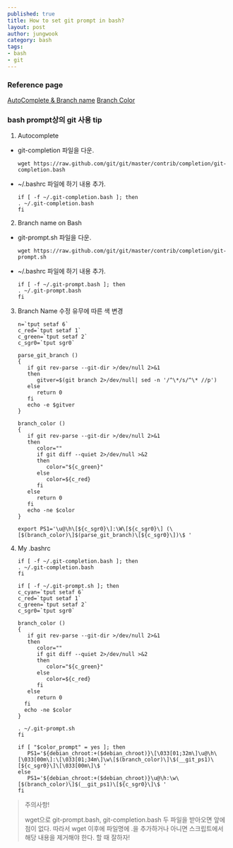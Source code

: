 ```yaml
---
published: true
title: How to set git prompt in bash?
layout: post
author: jungwook
category: bash
tags:
- bash
- git
---
```

### Reference page
[AutoComplete & Branch name](http://bit.ly/2fA0ZTV)
[Branch Color](http://bit.ly/2fzZ55r)

### bash prompt상의 git 사용 tip

1. Autocomplete

  + git-completion 파일을 다운.
    ```{.bash}
    wget https://raw.github.com/git/git/master/contrib/completion/git-completion.bash
    ```

  + ~/.bashrc 파일에 하기 내용 추가.
    ```{.bash}
    if [ -f ~/.git-completion.bash ]; then
    . ~/.git-completion.bash
    fi
    ```

2. Branch name on Bash

  + git-prompt.sh 파일을 다운.
    ```{.bash}
    wget https://raw.github.com/git/git/master/contrib/completion/git-prompt.sh
    ```

  + ~/.bashrc 파일에 하기 내용 추가.
    ```{.bash}
    if [ -f ~/.git-prompt.bash ]; then
    . ~/.git-prompt.bash
    fi
    ```

3. Branch Name 수정 유무에 따른 색 변경
    ```{.bash}
    n=`tput setaf 6`
    c_red=`tput setaf 1`
    c_green=`tput setaf 2`
    c_sgr0=`tput sgr0`

    parse_git_branch ()
    {
       if git rev-parse --git-dir >/dev/null 2>&1
       then
          gitver=$(git branch 2>/dev/null| sed -n '/^\*/s/^\* //p')
       else
          return 0
       fi
       echo -e $gitver
    }

    branch_color ()
    {
       if git rev-parse --git-dir >/dev/null 2>&1
       then
          color=""
          if git diff --quiet 2>/dev/null >&2
          then
             color="${c_green}"
          else
             color=${c_red}
          fi
       else
          return 0
       fi
       echo -ne $color
    }

    export PS1='\u@\h\[${c_sgr0}\]:\W\[${c_sgr0}\] (\[$(branch_color)\]$(parse_git_branch)\[${c_sgr0}\])\$ '
    ```

4. My .bashrc
    ```{.bash}
    if [ -f ~/.git-completion.bash ]; then
    . ~/.git-completion.bash
    fi

    if [ -f ~/.git-prompt.sh ]; then
    c_cyan=`tput setaf 6`
    c_red=`tput setaf 1`
    c_green=`tput setaf 2`
    c_sgr0=`tput sgr0`

    branch_color ()
    {
       if git rev-parse --git-dir >/dev/null 2>&1
       then
          color=""
          if git diff --quiet 2>/dev/null >&2
          then
             color="${c_green}"
          else
             color=${c_red}
          fi
       else
          return 0
      fi
      echo -ne $color
    }  

    . ~/.git-prompt.sh
    fi

    if [ "$color_prompt" = yes ]; then
       PS1='${debian_chroot:+($debian_chroot)}\[\033[01;32m\]\u@\h\[\033[00m\]:\[\033[01;34m\]\w\[$(branch_color)\]\$(__git_ps1)\[${c_sgr0}\]\[\033[00m\]\$ '
    else
       PS1='${debian_chroot:+($debian_chroot)}\u@\h:\w\[$(branch_color)\]$(__git_ps1)\[${c_sgr0}\]\$ '
    fi
    ```

> 주의사항!
>
> wget으로 git-prompt.bash, git-completion.bash 두 파일을 받아오면 앞에 점이 없다. 따라서 wget 이후에 파일명에 .을 추가하거나 아니면 스크립트에서 해당 내용을 제거해야 한다. 할 때 잘하자!